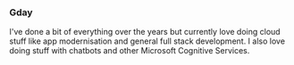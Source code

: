 ### Gday

I've done a bit of everything over the years but currently love doing cloud stuff like app modernisation and general full stack development. I also love doing stuff with chatbots and other Microsoft Cognitive Services.

